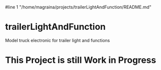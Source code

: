 #line 1 "/home/magraina/projects/trailerLightAndFunction/README.md"
# trailerLightAndFunction
 Model truck electronic for trailer light and functions

# This Project is still Work in Progress
